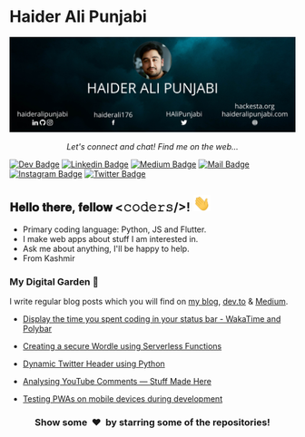 # Haider Ali Punjabi

![header](https://raw.githubusercontent.com/haideralipunjabi/haideralipunjabi/master/header.png)

<p align="center">
  <i>Let's connect and chat! Find me on the web...</i>
  
   [![Dev Badge](https://img.shields.io/badge/-DEV.to-47CCCC?style=flat&logo=Google-Chrome&logoColor=white&link=https://dev.to/haideralipunjabi)](https://dev.to/haideralipunjabi) 
   [![Linkedin Badge](https://img.shields.io/badge/-Linkedin-blue?style=flat-square&logo=Linkedin&logoColor=white&link=https://www.linkedin.com/in/haideralipunjabi/)](https://www.linkedin.com/in/haideralipunjabi/) 
   [![Medium Badge](https://img.shields.io/badge/-Medium-000000?style=flat&labelColor=000000&logo=Medium&link=https://medium.com/@haideralipunjabi)](https://medium.com/@haideralipunjabi) 
   [![Mail Badge](https://img.shields.io/badge/-Mail-c14438?style=flat-square&link=mailto:haideralipunjabi@hackesta.org)](mailto:haideralipunjabi@hackesta.org)
   [![Instagram Badge](https://img.shields.io/badge/-Instagram-purple?style=flat&logo=instagram&logoColor=white&link=https://instagram.com/haideralipunjabi/)](https://instagram.com/haideralipunjabi) 
   [![Twitter Badge](https://img.shields.io/badge/-Twitter-1ca0f1?style=flat-square&labelColor=1ca0f1&logo=twitter&logoColor=white&link=https://twitter.com/HAliPunjabi)](https://twitter.com/HAliPunjabi)

<h2> 𝐇𝐞𝐥𝐥𝐨 𝐭𝐡𝐞𝐫𝐞, 𝐟𝐞𝐥𝐥𝐨𝐰 <𝚌𝚘𝚍𝚎𝚛𝚜/>! <img src="https://raw.githubusercontent.com/ABSphreak/ABSphreak/master/gifs/Hi.gif" width="30px"></h2>

- Primary coding language: Python, JS and Flutter.
- I make web apps about stuff I am interested in.
- Ask me about anything, I'll be happy to help.
- From Kashmir

### My Digital Garden 🌱

I write regular blog posts which you will find on [my blog](https://blog.haideralipunjabi.com), [dev.to](https://dev.to/haideralipunjabi) & [Medium](https://medium.com/@haideralipunjabi).



- [Display the time you spent coding in your status bar - WakaTime and Polybar](https://blog.haideralipunjabi.com/posts/displaying-the-time-you-spent-coding-in-your-status-bar-wakatime-and-bash/)
  

- [Creating a secure Wordle using Serverless Functions](https://blog.haideralipunjabi.com/posts/creating-a-secure-wordle-using-next.js-api-routes-and-vercel-serverless-functions/)
  

- [Dynamic Twitter Header using Python](https://blog.haideralipunjabi.com/posts/dynamic-twitter-header-using-python/)
  

- [Analysing YouTube Comments — Stuff Made Here](https://blog.haideralipunjabi.com/posts/analysing-youtube-comments-stuff-made-here/)
  

- [Testing PWAs on mobile devices during development](https://blog.haideralipunjabi.com/posts/testing-pwas-on-mobile-devices-during-development/)
  

<h3 align="center">Show some &nbsp;❤️&nbsp; by starring some of the repositories!</h3>
